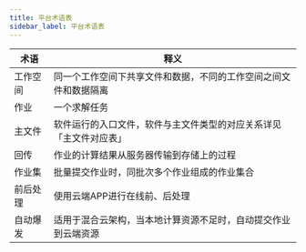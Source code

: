 ```yaml
---
title: 平台术语表
sidebar_label: 平台术语表
---
```



|  术语   | 释义  |
|  ----   | ----  |
| 工作空间 | 同一个工作空间下共享文件和数据，不同的工作空间之间文件和数据隔离 |
| 作业    | 一个求解任务 |
| 主文件  | 软件运行的入口文件，软件与主文件类型的对应关系详见「主文件对应表」 |
| 回传    | 作业的计算结果从服务器传输到存储上的过程 |
| 作业集   | 批量提交作业时，同批次多个作业组成的作业集合 |
| 前后处理  | 使用云端APP进行在线前、后处理 |
| 自动爆发  | 适用于混合云架构，当本地计算资源不足时，自动提交作业到云端资源 |


